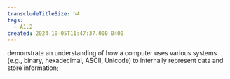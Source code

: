 ```yaml
---
transcludeTitleSize: h4
tags:
  - A1.2
created: 2024-10-05T11:47:37.000-0400
---
```

demonstrate an understanding of how a computer uses various systems (e.g., binary, hexadecimal, ASCII, Unicode) to internally represent data and store information;